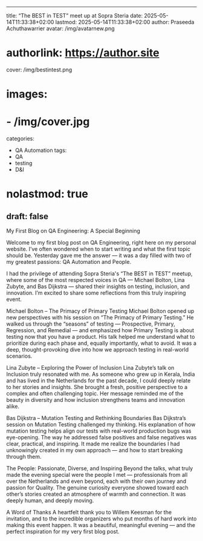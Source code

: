   ---
title: “The BEST in TEST” meet up at Sopra Steria
date: 2025-05-14T11:33:38+02:00
lastmod: 2025-05-14T11:33:38+02:00
author: Praseeda Achuthawarrier
avatar: /img/avatarnew.png
# authorlink: https://author.site
cover: /img/bestintest.png
# images:
#   - /img/cover.jpg
categories:
  - QA Automation
tags:
  - QA
  - testing
  - D&I
# nolastmod: true
draft: false
---

My First Blog on QA Engineering: A Special Beginning

<!--more-->

Welcome to my first blog post on QA Engineering, right here on my personal website. I’ve often wondered when to start writing and what the first topic should be. Yesterday gave me the answer — it was a day filled with two of my greatest passions: QA Automation and People.

I had the privilege of attending Sopra Steria's “The BEST in TEST” meetup, where some of the most respected voices in QA — Michael Bolton, Lina Zubyte, and Bas Dijkstra — shared their insights on testing, inclusion, and innovation. I’m excited to share some reflections from this truly inspiring event.

Michael Bolton – The Primacy of Primary Testing
Michael Bolton opened up new perspectives with his session on “The Primacy of Primary Testing.” He walked us through the “seasons” of testing — Prospective, Primary, Regression, and Remedial — and emphasized how Primary Testing is about testing now that you have a product. His talk helped me understand what to prioritize during each phase and, equally importantly, what to avoid. It was a deep, thought-provoking dive into how we approach testing in real-world scenarios.

Lina Zubyte – Exploring the Power of Inclusion
Lina Zubyte’s talk on Inclusion truly resonated with me. As someone who grew up in Kerala, India and has lived in the Netherlands for the past decade, I could deeply relate to her stories and insights. She brought a fresh, positive perspective to a complex and often challenging topic. Her message reminded me of the beauty in diversity and how inclusion strengthens teams and innovation alike.

Bas Dijkstra – Mutation Testing and Rethinking Boundaries
Bas Dijkstra’s session on Mutation Testing challenged my thinking. His explanation of how mutation testing helps align our tests with real-world production bugs was eye-opening. The way he addressed false positives and false negatives was clear, practical, and inspiring. It made me realize the boundaries I had unknowingly created in my own approach — and how to start breaking through them.

The People: Passionate, Diverse, and Inspiring
Beyond the talks, what truly made the evening special were the people I met — professionals from all over the Netherlands and even beyond, each with their own journey and passion for Quality. The genuine curiosity everyone showed toward each other’s stories created an atmosphere of warmth and connection. It was deeply human, and deeply moving.

A Word of Thanks
A heartfelt thank you to Willem Keesman for the invitation, and to the incredible organizers who put months of hard work into making this event happen. It was a beautiful, meaningful evening — and the perfect inspiration for my very first blog post.
